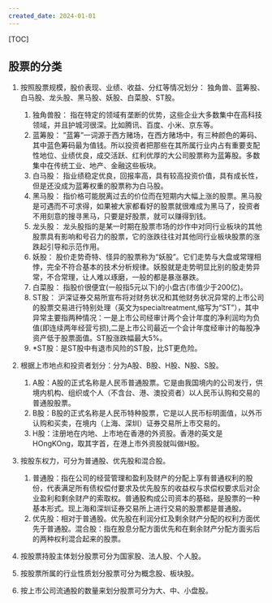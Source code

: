 ```yaml
---
created_date: 2024-01-01
---
```


[TOC]

## 股票的分类

1. 按照股票规模，股价表现、业绩、收益、分红等情况划分： 独角兽、蓝筹股、白马股、龙头股、黑马股、妖股、白菜股、ST股。
    1. 独角兽股： 指在特定的领域有垄断的优势，这些企业大多数集中在高科技领域，并且护城河很深。比如腾讯、百度、小米、京东等。
    2. 蓝筹股： ”蓝筹”一词源于西方赌场，在西方赌场中，有三种颜色的筹码、其中蓝色筹码最为值钱。所以投资者把那些在其所属行业内占有重要支配性地位、业绩优良，成交活跃、红利优厚的大公司股票称为蓝筹股。多数集中在传统工业、地产、金融这些板块。
    3. 白马股： 指业绩稳定优良，回报率高，具有较高投资价值，具有成长性，但是还没成为蓝筹权重的股票称为白马股。
    4. 黑马股： 指价格可能脱离过去的价位而在短期内大幅上涨的股票。黑马股是可遇而不可求得，如果被大家都看好的股票就很难成为黑马了，投资者不用刻意的搜寻黑马，只要是好股票，就可以赚得到钱。
    5. 龙头股： 龙头股指的是某一时期在股票市场的炒作中对同行业板块的其他股票具有影响和号召力的股票，它的涨跌往往对其他同行业板块股票的涨跌起引导和示范作用。
    6. 妖股： 股价走势奇特、怪异的股票称为“妖股”。它们走势与大盘或常理相悖，完全不符合基本的技术分析规律。妖股就是走势明显比别的股走势异常，不合常理，让人难以琢磨，一般的都是暴涨暴跌。
    7. 白菜股： 指股价很便宜(一般指5元以下)的小盘古(市值少于200亿)。
    8. ST股： 沪深证券交易所宣布将对财务状况和其他财务状况异常的上市公司的股票交易进行特别处理（英文为specialtreatment,缩写为“ST”），其中异常主要指两种情况：一是上市公司经审计两个会计年度的净利润均为负值(即连续两年经营亏损),二是上市公司最近一个会计年度经审计的每股净资产低于股票面值。ST股涨跌幅最大5%。
    9. *ST股：是ST股中有退市风险的ST股，比ST更危险。
 
2.  根据上市地点和投资者划分：分为A股、B股、H股、N股、S股。
    1.  A股：A股的正式名称是人民币普通股票。它是由我国境内的公司发行，供境内机构、组织或个人（不含台、港、澳投资者）以人民币认购和交易的普通股股票。
    2.  B股：B股的正式名称是人民币特种股票，它是以人民币标明面值，以外币认购和买卖，在境内（上海、深圳）证券交易所上市交易的。
    3.  H股：注册地在内地、上市地在香港的外资股。香港的英文是HOngKOng，取其字首，在港上市外资股就叫做H股。

3. 按股东权力，可分为普通股、优先股和混合股。
    1. 普通股：指在公司的经营管理和盈利及财产的分配上享有普通权利的股份，代表满足所有债权偿付要求及优先股东的收益权与求偿权要求后对企业盈利和剩余财产的索取权。普通股构成公司资本的基础，是股票的一种基本形式。现上海和深圳证券交易所上进行交易的股票都是普通股。
    2. 优先股：相对于普通股。优先股在利润分红及剩余财产分配的权利方面优先于普通股。混合股：指在股息分配方面优先和在剩余财产分配方面劣后的两种权利混合起来的股票。

4. 按股票持股主体划分股票可分为国家股、法人股、个人股。

5. 按股票所属的行业性质划分股票可分为概念股、板块股。

6. 按上市公司流通股的数量来划分股票可分为大、中、小盘股。